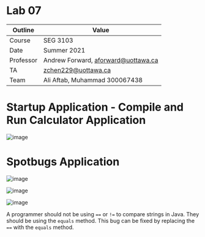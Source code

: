 # Lab 07

| Outline | Value |
| --- | --- |
| Course | SEG 3103 |
| Date | Summer 2021 |
| Professor | Andrew Forward, aforward@uottawa.ca |
| TA | zchen229@uottawa.ca |
| Team | Ali Aftab, Muhammad 300067438 |

# Startup Application - Compile and Run Calculator Application 
![image](https://user-images.githubusercontent.com/37605427/126667517-e1b2b8dc-2695-4523-91b7-b1170db339f8.png)

# Spotbugs Application 

![image](https://user-images.githubusercontent.com/37605427/126668859-8f60915e-c54b-4ae6-bc2c-22eaa9e24263.png)

![image](https://user-images.githubusercontent.com/37605427/126667918-a53f0807-0767-4833-a2a3-603886c7dc20.png)

![image](https://user-images.githubusercontent.com/37605427/126667475-0f3436ae-12ef-4fc0-8dee-443e4497dff6.png)

A programmer should not be using `==` or `!=` to compare strings in Java. They should be using the `equals` method. This bug can be fixed by 
replacing the `==` with the `equals` method. 
